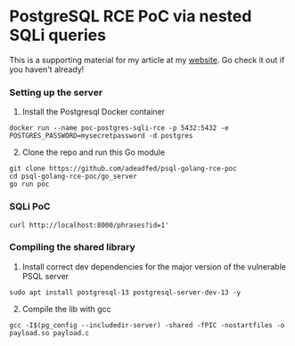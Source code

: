 # PostgreSQL RCE PoC via nested SQLi queries
This is a supporting material for my article at my [website](https://adeadfed.com/posts/postgresql-select-only-rce/). Go check it out if you haven't already!

### Setting up the server
1. Install the Postgresql Docker container
```
docker run --name poc-postgres-sqli-rce -p 5432:5432 -e POSTGRES_PASSWORD=mysecretpassword -d postgres
```
2. Clone the repo and run this Go module
```
git clone https://github.com/adeadfed/psql-golang-rce-poc
cd psql-golang-rce-poc/go_server
go run poc
```

### SQLi PoC
```
curl http://localhost:8000/phrases?id=1'
```

### Compiling the shared library
1. Install correct dev dependencies for the major version of the vulnerable PSQL server
```
sudo apt install postgresql-13 postgresql-server-dev-13 -y 
```
2. Compile the lib with gcc
```
gcc -I$(pg_config --includedir-server) -shared -fPIC -nostartfiles -o payload.so payload.c
```
